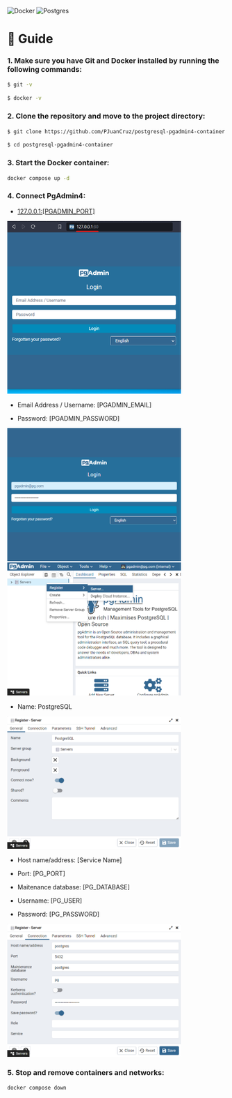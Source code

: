 ![Docker](https://img.shields.io/badge/docker-%230db7ed.svg?style=for-the-badge&logo=docker&logoColor=white) ![Postgres](https://img.shields.io/badge/postgres-%23316192.svg?style=for-the-badge&logo=postgresql&logoColor=white)

# 📰 Guide

### 1. Make sure you have Git and Docker installed by running the following commands:

```bash
$ git -v
```

```bash
$ docker -v
```

### 2. Clone the repository and move to the project directory:

```bash
$ git clone https://github.com/PJuanCruz/postgresql-pgadmin4-container.git
```

```bash
$ cd postgresql-pgadmin4-container
```

### 3. Start the Docker container:

```bash
docker compose up -d
```

### 4. Connect PgAdmin4:

- [127.0.0.1:[PGADMIN_PORT]](http://127.0.0.1/)

<img src="./public/img/img-1.png" alt="Alt text" width="400"/>

- Email Address / Username: [PGADMIN_EMAIL]

- Password: [PGADMIN_PASSWORD]

<img src="./public/img/img-2.png" alt="Alt text" width="400"/>

<img src="./public/img/img-3.png" alt="Alt text" width="400"/>

- Name: PostgreSQL

<img src="./public/img/img-4.png" alt="Alt text" width="400"/>

- Host name/address: [Service Name]

- Port: [PG_PORT]

- Maitenance database: [PG_DATABASE]

- Username: [PG_USER]

- Password: [PG_PASSWORD]

<img src="./public/img/img-5.png" alt="Alt text" width="400"/>

### 5. Stop and remove containers and networks:

```bash
docker compose down
```
